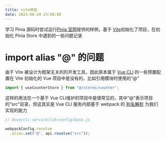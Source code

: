```yaml
---
title: vite体验
date: 2023-06-29 23:50:58
---
```


学习 Pinia 源码时尝试运行[Pinia 官网](https://pinia.vuejs.org/core-concepts/)提供的样例，基于 [Vite](https://vitejs.dev/guide/)初始化了项目，在初始化 Pinia Store 中遇到的一些问题记录

<!-- more -->

# import alias "@" 的问题

由于 Vite 被设计为框架无关的的开发工具，因此原本属于 [Vue CLI](https://cli.vuejs.org/guide/installation.html) 的一些预置配置在 Vite 初始化的 Vue 项目中是没有的，比如引用模块时使用的“@”

```js
import { useCounterStore } from "@/stores/counter";
```

这样的用法在一个基于 Vue CLI维护的项目中是很常见的，其中“@”表示项目的“src”目录，但这其实是 Vue CLI 服务内部基于 webpack 的 [别名解析](https://webpack.js.org/configuration/resolve/#resolvealias) 为我们实现的能力

```js
// @vue/cli-service/lib/config/base.js

webpackConfig.resolve
  .alias.set("@", api.resolve("src"));
```
